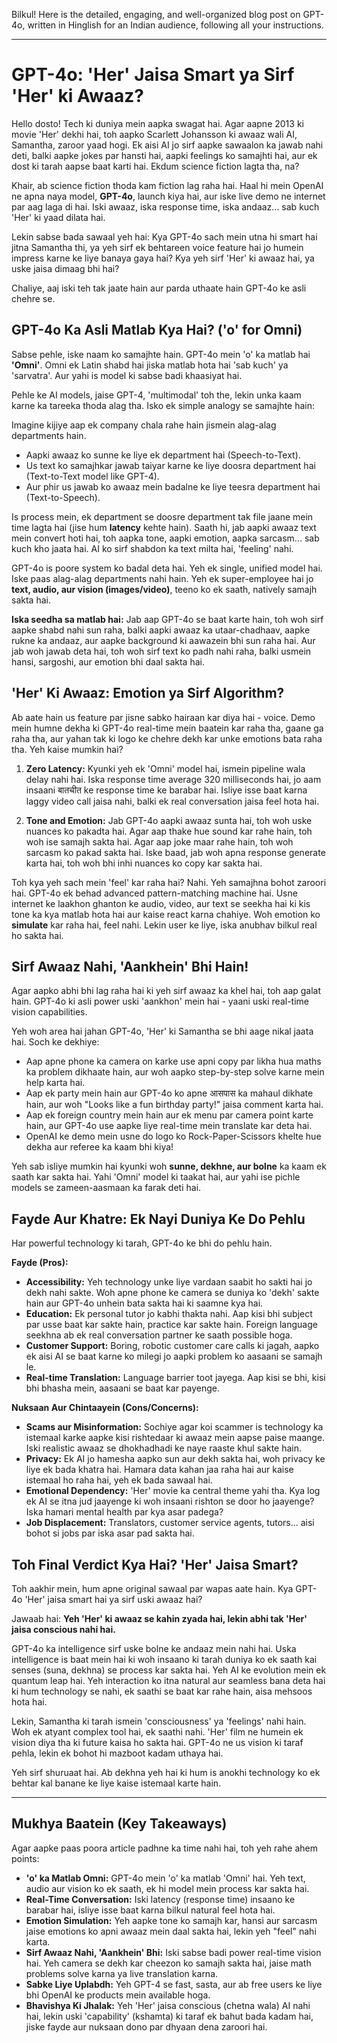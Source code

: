 Bilkul! Here is the detailed, engaging, and well-organized blog post on GPT-4o, written in Hinglish for an Indian audience, following all your instructions.

***

# GPT-4o: 'Her' Jaisa Smart ya Sirf 'Her' ki Awaaz?

Hello dosto! Tech ki duniya mein aapka swagat hai. Agar aapne 2013 ki movie 'Her' dekhi hai, toh aapko Scarlett Johansson ki awaaz wali AI, Samantha, zaroor yaad hogi. Ek aisi AI jo sirf aapke sawaalon ka jawab nahi deti, balki aapke jokes par hansti hai, aapki feelings ko samajhti hai, aur ek dost ki tarah aapse baat karti hai. Ekdum science fiction lagta tha, na?

Khair, ab science fiction thoda kam fiction lag raha hai. Haal hi mein OpenAI ne apna naya model, **GPT-4o**, launch kiya hai, aur iske live demo ne internet par aag laga di hai. Iski awaaz, iska response time, iska andaaz... sab kuch 'Her' ki yaad dilata hai.

Lekin sabse bada sawaal yeh hai: Kya GPT-4o sach mein utna hi smart hai jitna Samantha thi, ya yeh sirf ek behtareen voice feature hai jo humein impress karne ke liye banaya gaya hai? Kya yeh sirf 'Her' ki awaaz hai, ya uske jaisa dimaag bhi hai?

Chaliye, aaj iski teh tak jaate hain aur parda uthaate hain GPT-4o ke asli chehre se.

## GPT-4o Ka Asli Matlab Kya Hai? ('o' for Omni)

Sabse pehle, iske naam ko samajhte hain. GPT-4o mein 'o' ka matlab hai **'Omni'**. Omni ek Latin shabd hai jiska matlab hota hai 'sab kuch' ya 'sarvatra'. Aur yahi is model ki sabse badi khaasiyat hai.

Pehle ke AI models, jaise GPT-4, 'multimodal' toh the, lekin unka kaam karne ka tareeka thoda alag tha. Isko ek simple analogy se samajhte hain:

Imagine kijiye aap ek company chala rahe hain jismein alag-alag departments hain.
*   Aapki awaaz ko sunne ke liye ek department hai (Speech-to-Text).
*   Us text ko samajhkar jawab taiyar karne ke liye doosra department hai (Text-to-Text model like GPT-4).
*   Aur phir us jawab ko awaaz mein badalne ke liye teesra department hai (Text-to-Speech).

Is process mein, ek department se doosre department tak file jaane mein time lagta hai (jise hum **latency** kehte hain). Saath hi, jab aapki awaaz text mein convert hoti hai, toh aapka tone, aapki emotion, aapka sarcasm... sab kuch kho jaata hai. AI ko sirf shabdon ka text milta hai, 'feeling' nahi.

GPT-4o is poore system ko badal deta hai. Yeh ek single, unified model hai. Iske paas alag-alag departments nahi hain. Yeh ek super-employee hai jo **text, audio, aur vision (images/video)**, teeno ko ek saath, natively samajh sakta hai.

**Iska seedha sa matlab hai:** Jab aap GPT-4o se baat karte hain, toh woh sirf aapke shabd nahi sun raha, balki aapki awaaz ka utaar-chadhaav, aapke rukne ka andaaz, aur aapke background ki aawazein bhi sun raha hai. Aur jab woh jawab deta hai, toh woh sirf text ko padh nahi raha, balki usmein hansi, sargoshi, aur emotion bhi daal sakta hai.

## 'Her' Ki Awaaz: Emotion ya Sirf Algorithm?

Ab aate hain us feature par jisne sabko hairaan kar diya hai - voice. Demo mein humne dekha ki GPT-4o real-time mein baatein kar raha tha, gaane ga raha tha, aur yahan tak ki logo ke chehre dekh kar unke emotions bata raha tha. Yeh kaise mumkin hai?

1.  **Zero Latency:** Kyunki yeh ek 'Omni' model hai, ismein pipeline wala delay nahi hai. Iska response time average 320 milliseconds hai, jo aam insaani बातचीत ke response time ke barabar hai. Isliye isse baat karna laggy video call jaisa nahi, balki ek real conversation jaisa feel hota hai.

2.  **Tone and Emotion:** Jab GPT-4o aapki awaaz sunta hai, toh woh uske nuances ko pakadta hai. Agar aap thake hue sound kar rahe hain, toh woh ise samajh sakta hai. Agar aap joke maar rahe hain, toh woh sarcasm ko pakad sakta hai. Iske baad, jab woh apna response generate karta hai, toh woh bhi inhi nuances ko copy kar sakta hai.

Toh kya yeh sach mein 'feel' kar raha hai? Nahi. Yeh samajhna bohot zaroori hai. GPT-4o ek behad advanced pattern-matching machine hai. Usne internet ke laakhon ghanton ke audio, video, aur text se seekha hai ki kis tone ka kya matlab hota hai aur kaise react karna chahiye. Woh emotion ko **simulate** kar raha hai, feel nahi. Lekin user ke liye, iska anubhav bilkul real ho sakta hai.

## Sirf Awaaz Nahi, 'Aankhein' Bhi Hain!

Agar aapko abhi bhi lag raha hai ki yeh sirf awaaz ka khel hai, toh aap galat hain. GPT-4o ki asli power uski 'aankhon' mein hai - yaani uski real-time vision capabilities.

Yeh woh area hai jahan GPT-4o, 'Her' ki Samantha se bhi aage nikal jaata hai. Soch ke dekhiye:
-   Aap apne phone ka camera on karke use apni copy par likha hua maths ka problem dikhaate hain, aur woh aapko step-by-step solve karne mein help karta hai.
-   Aap ek party mein hain aur GPT-4o ko apne आसपास ka mahaul dikhate hain, aur woh "Looks like a fun birthday party!" jaisa comment karta hai.
-   Aap ek foreign country mein hain aur ek menu par camera point karte hain, aur GPT-4o use aapke liye real-time mein translate kar deta hai.
-   OpenAI ke demo mein usne do logo ko Rock-Paper-Scissors khelte hue dekha aur referee ka kaam bhi kiya!

Yeh sab isliye mumkin hai kyunki woh **sunne, dekhne, aur bolne** ka kaam ek saath kar sakta hai. Yahi 'Omni' model ki taakat hai, aur yahi ise pichle models se zameen-aasmaan ka farak deti hai.

## Fayde Aur Khatre: Ek Nayi Duniya Ke Do Pehlu

Har powerful technology ki tarah, GPT-4o ke bhi do pehlu hain.

**Fayde (Pros):**
-   **Accessibility:** Yeh technology unke liye vardaan saabit ho sakti hai jo dekh nahi sakte. Woh apne phone ke camera se duniya ko 'dekh' sakte hain aur GPT-4o unhein bata sakta hai ki saamne kya hai.
-   **Education:** Ek personal tutor jo kabhi thakta nahi. Aap kisi bhi subject par usse baat kar sakte hain, practice kar sakte hain. Foreign language seekhna ab ek real conversation partner ke saath possible hoga.
-   **Customer Support:** Boring, robotic customer care calls ki jagah, aapko ek aisi AI se baat karne ko milegi jo aapki problem ko aasaani se samajh le.
-   **Real-time Translation:** Language barrier toot jayega. Aap kisi se bhi, kisi bhi bhasha mein, aasaani se baat kar payenge.

**Nuksaan Aur Chintaayein (Cons/Concerns):**
-   **Scams aur Misinformation:** Sochiye agar koi scammer is technology ka istemaal karke aapke kisi rishtedaar ki awaaz mein aapse paise maange. Iski realistic awaaz se dhokhadhadi ke naye raaste khul sakte hain.
-   **Privacy:** Ek AI jo hamesha aapko sun aur dekh sakta hai, woh privacy ke liye ek bada khatra hai. Hamara data kahan jaa raha hai aur kaise istemaal ho raha hai, yeh ek bada sawaal hai.
-   **Emotional Dependency:** 'Her' movie ka central theme yahi tha. Kya log ek AI se itna jud jaayenge ki woh insaani rishton se door ho jaayenge? Iska hamari mental health par kya asar padega?
-   **Job Displacement:** Translators, customer service agents, tutors... aisi bohot si jobs par iska asar pad sakta hai.

## Toh Final Verdict Kya Hai? 'Her' Jaisa Smart?

Toh aakhir mein, hum apne original sawaal par wapas aate hain. Kya GPT-4o 'Her' jaisa smart hai ya sirf uski awaaz hai?

Jawaab hai: **Yeh 'Her' ki awaaz se kahin zyada hai, lekin abhi tak 'Her' jaisa conscious nahi hai.**

GPT-4o ka intelligence sirf uske bolne ke andaaz mein nahi hai. Uska intelligence is baat mein hai ki woh insaano ki tarah duniya ko ek saath kai senses (suna, dekhna) se process kar sakta hai. Yeh AI ke evolution mein ek quantum leap hai. Yeh interaction ko itna natural aur seamless bana deta hai ki hum technology se nahi, ek saathi se baat kar rahe hain, aisa mehsoos hota hai.

Lekin, Samantha ki tarah ismein 'consciousness' ya 'feelings' nahi hain. Woh ek atyant complex tool hai, ek saathi nahi. 'Her' film ne humein ek vision diya tha ki future kaisa ho sakta hai. GPT-4o ne us vision ki taraf pehla, lekin ek bohot hi mazboot kadam uthaya hai.

Yeh sirf shuruaat hai. Ab dekhna yeh hai ki hum is anokhi technology ko ek behtar kal banane ke liye kaise istemaal karte hain.

***

## Mukhya Baatein (Key Takeaways)

Agar aapke paas poora article padhne ka time nahi hai, toh yeh rahe ahem points:

-   **'o' ka Matlab Omni:** GPT-4o mein 'o' ka matlab 'Omni' hai. Yeh text, audio aur vision ko ek saath, ek hi model mein process kar sakta hai.
-   **Real-Time Conversation:** Iski latency (response time) insaano ke barabar hai, isliye isse baat karna bilkul natural feel hota hai.
-   **Emotion Simulation:** Yeh aapke tone ko samajh kar, hansi aur sarcasm jaise emotions ko apni awaaz mein daal sakta hai, lekin yeh "feel" nahi karta.
-   **Sirf Awaaz Nahi, 'Aankhein' Bhi:** Iski sabse badi power real-time vision hai. Yeh camera se dekh kar cheezon ko samajh sakta hai, jaise math problems solve karna ya live translation karna.
-   **Sabke Liye Uplabdh:** Yeh GPT-4 se fast, sasta, aur ab free users ke liye bhi OpenAI ke products mein available hoga.
-   **Bhavishya Ki Jhalak:** Yeh 'Her' jaisa conscious (chetna wala) AI nahi hai, lekin uski 'capability' (kshamta) ki taraf ek bahut bada kadam hai, jiske fayde aur nuksaan dono par dhyaan dena zaroori hai.